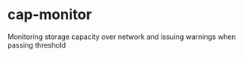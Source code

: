 cap-monitor
===========

Monitoring storage capacity over network and issuing warnings when passing threshold
